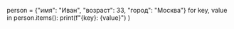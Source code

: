 person = {"имя": "Иван", "возраст": 33, "город": "Москва"}
for key, value in person.items():
  print(f"{key}: {value}")
)
